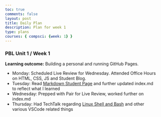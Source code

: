 ```yaml
---
toc: true
comments: false
layout: post
title: Daily Plan
description: Plan for week 1
type: plans
courses: { compsci: {week: 1} }
---
```


### PBL Unit 1 / Week 1

**Learning outcome:** Building a personal and running GitHub Pages.

- Monday: Scheduled Live Review for Wednesday. Attended Office Hours on HTML, CSS, JS and Student Blog.
- Tuesday: Read [Markdown Student Page](https://nighthawkcoders.github.io/teacher//c4.3/c5.0/2023/08/17/markdown-html_fragments.html) and further updated index.md to reflect what I learned
- Wednesday: Prepped with Pair for Live Review, worked further on index.md
- Thursday: Had TechTalk regarding [Linux Shell and Bash](https://nighthawkcoders.github.io/teacher//5.a/c4.1/2023/08/16/linux_shell_IPYNB_2_.html) and other various VSCode related things